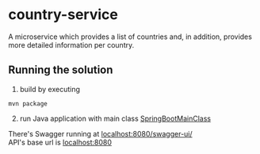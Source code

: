 # country-service
A microservice which provides a list of countries and, in addition, provides more detailed information per country.

## Running the solution

1. build by executing

```shell
mvn package
```

2. run Java application with main class [SpringBootMainClass](src/main/java/org/SpringBootMainClass.java)

There's Swagger running at [localhost:8080/swagger-ui/](http://localhost:8080/swagger-ui/)  
API's base url is [localhost:8080](http://localhost:8080)
